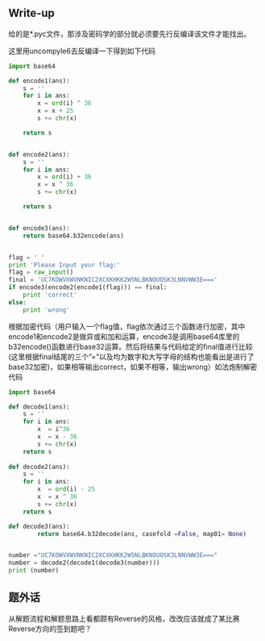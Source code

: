 ## Write-up

给的是*.pyc文件，那涉及密码学的部分就必须要先行反编译该文件才能找出。

这里用uncompyle6去反编译一下得到如下代码

```python
import base64

def encode1(ans):
    s = ''
    for i in ans:
        x = ord(i) ^ 36
        x = x + 25
        s += chr(x)

    return s


def encode2(ans):
    s = ''
    for i in ans:
        x = ord(i) + 36
        x = x ^ 36
        s += chr(x)

    return s


def encode3(ans):
    return base64.b32encode(ans)


flag = ' '
print 'Please Input your flag:'
flag = raw_input()
final = 'UC7KOWVXWVNKNIC2XCXKHKK2W5NLBKNOUOSK3LNNVWW3E==='
if encode3(encode2(encode1(flag))) == final:
    print 'correct'
else:
    print 'wrong'
```

根据加密代码（用户输入一个flag值，flag依次通过三个函数进行加密，其中encode1和encode2是做异或和加和运算，encode3是调用base64库里的b32encode()函数进行base32运算。然后将结果与代码给定的final值进行比较(这里根据final结尾的三个”=”以及均为数字和大写字母的结构也能看出是进行了base32加密)，如果相等输出correct，如果不相等，输出wrong）如法炮制解密代码

```python
import base64

def decode1(ans):
	s = ''
	for i in ans:
		x  = i^36
		x  = x - 36
		s += chr(x)
	return s
	
def decode2(ans):
	s = ''
	for i in ans:
		x  = ord(i) - 25
		x  = x ^ 36
		s += chr(x)
	return s

def decode3(ans):
        return base64.b32decode(ans, casefold =False, map01= None)


number ="UC7KOWVXWVNKNIC2XCXKHKK2W5NLBKNOUOSK3LNNVWW3E==="
number = decode2(decode1(decode3(number)))
print (number)
```

## 题外话

从解题流程和解题思路上看都颇有Reverse的风格，改改应该就成了某比赛Reverse方向的签到题吧？
